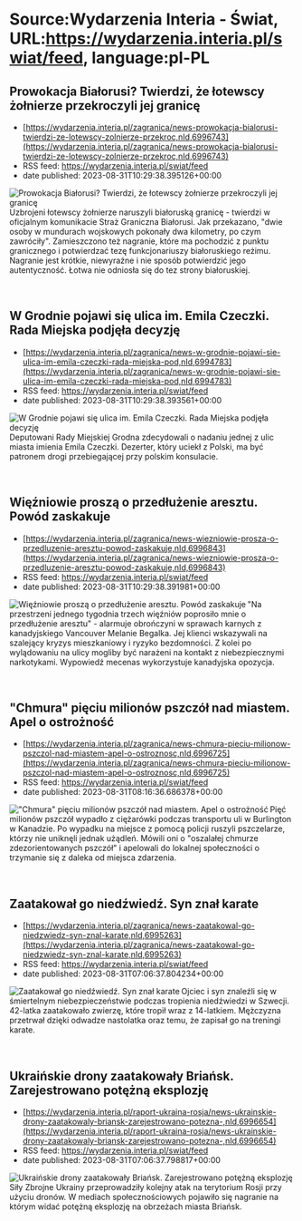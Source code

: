 # Source:Wydarzenia Interia - Świat, URL:https://wydarzenia.interia.pl/swiat/feed, language:pl-PL

## Prowokacja Białorusi? Twierdzi, że łotewscy żołnierze przekroczyli jej granicę
 - [https://wydarzenia.interia.pl/zagranica/news-prowokacja-bialorusi-twierdzi-ze-lotewscy-zolnierze-przekroc,nId,6996743](https://wydarzenia.interia.pl/zagranica/news-prowokacja-bialorusi-twierdzi-ze-lotewscy-zolnierze-przekroc,nId,6996743)
 - RSS feed: https://wydarzenia.interia.pl/swiat/feed
 - date published: 2023-08-31T10:29:38.395126+00:00

<p><a href="https://wydarzenia.interia.pl/zagranica/news-prowokacja-bialorusi-twierdzi-ze-lotewscy-zolnierze-przekroc,nId,6996743"><img align="left" alt="Prowokacja Białorusi? Twierdzi, że łotewscy żołnierze przekroczyli jej granicę" src="https://i.iplsc.com/prowokacja-bialorusi-twierdzi-ze-lotewscy-zolnierze-przekroc/000HLUNHSEKOPKOP-C321.jpg" /></a>Uzbrojeni łotewscy żołnierze naruszyli białoruską granicę - twierdzi w oficjalnym komunikacie Straż Graniczna Białorusi. Jak przekazano, &quot;dwie osoby w mundurach wojskowych pokonały dwa kilometry, po czym zawróciły&quot;. Zamieszczono też nagranie, które ma pochodzić z punktu granicznego i potwierdzać tezę funkcjonariuszy białoruskiego reżimu. Nagranie jest krótkie, niewyraźne i nie sposób potwierdzić jego autentyczność. Łotwa nie odniosła się do tez strony białoruskiej. </p><br clear="all" />

## W Grodnie pojawi się ulica im. Emila Czeczki. Rada Miejska podjęła decyzję
 - [https://wydarzenia.interia.pl/zagranica/news-w-grodnie-pojawi-sie-ulica-im-emila-czeczki-rada-miejska-pod,nId,6994783](https://wydarzenia.interia.pl/zagranica/news-w-grodnie-pojawi-sie-ulica-im-emila-czeczki-rada-miejska-pod,nId,6994783)
 - RSS feed: https://wydarzenia.interia.pl/swiat/feed
 - date published: 2023-08-31T10:29:38.393561+00:00

<p><a href="https://wydarzenia.interia.pl/zagranica/news-w-grodnie-pojawi-sie-ulica-im-emila-czeczki-rada-miejska-pod,nId,6994783"><img align="left" alt="W Grodnie pojawi się ulica im. Emila Czeczki. Rada Miejska podjęła decyzję" src="https://i.iplsc.com/w-grodnie-pojawi-sie-ulica-im-emila-czeczki-rada-miejska-pod/000HLPZMB02DN88D-C321.jpg" /></a>Deputowani Rady Miejskiej Grodna zdecydowali o nadaniu jednej z ulic miasta imienia Emila Czeczki. Dezerter, który uciekł z Polski, ma być patronem drogi przebiegającej przy polskim konsulacie.</p><br clear="all" />

## Więźniowie proszą o przedłużenie aresztu. Powód zaskakuje
 - [https://wydarzenia.interia.pl/zagranica/news-wiezniowie-prosza-o-przedluzenie-aresztu-powod-zaskakuje,nId,6996843](https://wydarzenia.interia.pl/zagranica/news-wiezniowie-prosza-o-przedluzenie-aresztu-powod-zaskakuje,nId,6996843)
 - RSS feed: https://wydarzenia.interia.pl/swiat/feed
 - date published: 2023-08-31T10:29:38.391981+00:00

<p><a href="https://wydarzenia.interia.pl/zagranica/news-wiezniowie-prosza-o-przedluzenie-aresztu-powod-zaskakuje,nId,6996843"><img align="left" alt="Więźniowie proszą o przedłużenie aresztu. Powód zaskakuje" src="https://i.iplsc.com/wiezniowie-prosza-o-przedluzenie-aresztu-powod-zaskakuje/000HLV5OCHEJJ40N-C321.jpg" /></a>&quot;Na przestrzeni jednego tygodnia trzech więźniów poprosiło mnie o przedłużenie aresztu&quot; - alarmuje obrończyni w sprawach karnych z kanadyjskiego Vancouver Melanie Begalka. Jej klienci wskazywali na szalejący kryzys mieszkaniowy i ryzyko bezdomności. Z kolei po wylądowaniu na ulicy mogliby być narażeni na kontakt z niebezpiecznymi narkotykami. Wypowiedź mecenas wykorzystuje kanadyjska opozycja.</p><br clear="all" />

## "Chmura" pięciu milionów pszczół nad miastem. Apel o ostrożność
 - [https://wydarzenia.interia.pl/zagranica/news-chmura-pieciu-milionow-pszczol-nad-miastem-apel-o-ostroznosc,nId,6996725](https://wydarzenia.interia.pl/zagranica/news-chmura-pieciu-milionow-pszczol-nad-miastem-apel-o-ostroznosc,nId,6996725)
 - RSS feed: https://wydarzenia.interia.pl/swiat/feed
 - date published: 2023-08-31T08:16:36.686378+00:00

<p><a href="https://wydarzenia.interia.pl/zagranica/news-chmura-pieciu-milionow-pszczol-nad-miastem-apel-o-ostroznosc,nId,6996725"><img align="left" alt="&quot;Chmura&quot; pięciu milionów pszczół nad miastem. Apel o ostrożność" src="https://i.iplsc.com/chmura-pieciu-milionow-pszczol-nad-miastem-apel-o-ostroznosc/000HLUGN3O82O70F-C321.jpg" /></a>Pięć milionów pszczół wypadło z ciężarówki podczas transportu uli w Burlington w Kanadzie. Po wypadku na miejsce z pomocą policji ruszyli pszczelarze, którzy nie uniknęli jednak użądleń. Mówili oni o &quot;oszalałej chmurze zdezorientowanych pszczół&quot; i apelowali do lokalnej społeczności o trzymanie się z daleka od miejsca zdarzenia.</p><br clear="all" />

## Zaatakował go niedźwiedź. Syn znał karate
 - [https://wydarzenia.interia.pl/zagranica/news-zaatakowal-go-niedzwiedz-syn-znal-karate,nId,6995263](https://wydarzenia.interia.pl/zagranica/news-zaatakowal-go-niedzwiedz-syn-znal-karate,nId,6995263)
 - RSS feed: https://wydarzenia.interia.pl/swiat/feed
 - date published: 2023-08-31T07:06:37.804234+00:00

<p><a href="https://wydarzenia.interia.pl/zagranica/news-zaatakowal-go-niedzwiedz-syn-znal-karate,nId,6995263"><img align="left" alt="Zaatakował go niedźwiedź. Syn znał karate " src="https://i.iplsc.com/zaatakowal-go-niedzwiedz-syn-znal-karate/0002BFN0INOII3SU-C321.jpg" /></a>Ojciec i syn znaleźli się w śmiertelnym niebezpieczeństwie podczas tropienia niedźwiedzi w Szwecji. 42-latka zaatakowało zwierzę, które tropił wraz z 14-latkiem. Mężczyzna przetrwał dzięki odwadze nastolatka oraz temu, że zapisał go na treningi karate. </p><br clear="all" />

## Ukraińskie drony zaatakowały Briańsk. Zarejestrowano potężną eksplozję
 - [https://wydarzenia.interia.pl/raport-ukraina-rosja/news-ukrainskie-drony-zaatakowaly-briansk-zarejestrowano-potezna-,nId,6996654](https://wydarzenia.interia.pl/raport-ukraina-rosja/news-ukrainskie-drony-zaatakowaly-briansk-zarejestrowano-potezna-,nId,6996654)
 - RSS feed: https://wydarzenia.interia.pl/swiat/feed
 - date published: 2023-08-31T07:06:37.798817+00:00

<p><a href="https://wydarzenia.interia.pl/raport-ukraina-rosja/news-ukrainskie-drony-zaatakowaly-briansk-zarejestrowano-potezna-,nId,6996654"><img align="left" alt="Ukraińskie drony zaatakowały Briańsk. Zarejestrowano potężną eksplozję" src="https://i.iplsc.com/ukrainskie-drony-zaatakowaly-briansk-zarejestrowano-potezna/000HLU2X1HCAF908-C321.jpg" /></a>Siły Zbrojne Ukrainy przeprowadziły kolejny atak na terytorium Rosji przy użyciu dronów. W mediach społecznościowych pojawiło się nagranie na którym widać potężną eksplozję na obrzeżach miasta Briańsk.</p><br clear="all" />


